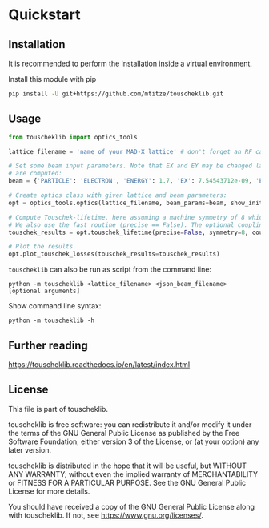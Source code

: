 # Quickstart

## Installation

It is recommended to perform the installation inside a virtual environment.

Install this module with pip

```sh
pip install -U git+https://github.com/mtitze/touscheklib.git
```

## Usage

```python
from touscheklib import optics_tools

lattice_filename = 'name_of_your_MAD-X_lattice' # don't forget an RF cavity.

# Set some beam input parameters. Note that EX and EY may be changed later, when the natural parameters
# are computed:
beam = {'PARTICLE': 'ELECTRON', 'ENERGY': 1.7, 'EX': 7.54543712e-09, 'EY': 1.2e-10, 'NPART': 5000000000.0, 'SIGE': 0.00069541, 'SIGT': 0.0029196, 'radiate': True}

# Create optics class with given lattice and beam parameters:
opt = optics_tools.optics(lattice_filename, beam_params=beam, show_init=False, verbose=True)

# Compute Touschek-lifetime, here assuming a machine symmetry of 8 which will increase the calculation speed.
# We also use the fast routine (precise == False). The optional coupling parameter coupling_y can be used to enlarge EY by coupling_y*EX:
touschek_results = opt.touschek_lifetime(precise=False, symmetry=8, coupling_y=0.02)

# Plot the results
opt.plot_touschek_losses(touschek_results=touschek_results)
```

`touscheklib` can also be run as script from the command line:

```
python -m touscheklib <lattice_filename> <json_beam_filename> [optional arguments]
```

Show command line syntax:

```
python -m touscheklib -h
```

## Further reading

https://touscheklib.readthedocs.io/en/latest/index.html

## License

This file is part of touscheklib.

touscheklib is free software: you can redistribute it and/or modify
it under the terms of the GNU General Public License as published by
the Free Software Foundation, either version 3 of the License, or
(at your option) any later version.

touscheklib is distributed in the hope that it will be useful,
but WITHOUT ANY WARRANTY; without even the implied warranty of
MERCHANTABILITY or FITNESS FOR A PARTICULAR PURPOSE.  See the
GNU General Public License for more details.

You should have received a copy of the GNU General Public License
along with touscheklib.  If not, see <https://www.gnu.org/licenses/>.